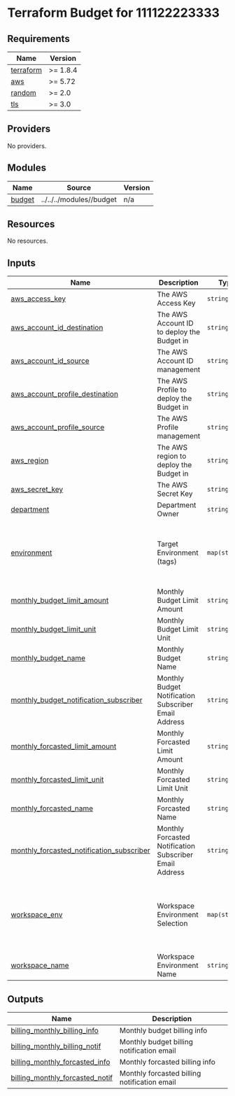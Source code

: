 # Terraform Budget for 111122223333

<!-- BEGIN_TF_DOCS -->
## Requirements

| Name | Version |
|------|---------|
| <a name="requirement_terraform"></a> [terraform](#requirement\_terraform) | >= 1.8.4 |
| <a name="requirement_aws"></a> [aws](#requirement\_aws) | >= 5.72 |
| <a name="requirement_random"></a> [random](#requirement\_random) | >= 2.0 |
| <a name="requirement_tls"></a> [tls](#requirement\_tls) | >= 3.0 |

## Providers

No providers.

## Modules

| Name | Source | Version |
|------|--------|---------|
| <a name="module_budget"></a> [budget](#module\_budget) | ../../../modules//budget | n/a |

## Resources

No resources.

## Inputs

| Name | Description | Type | Default | Required |
|------|-------------|------|---------|:--------:|
| <a name="input_aws_access_key"></a> [aws\_access\_key](#input\_aws\_access\_key) | The AWS Access Key | `string` | `""` | no |
| <a name="input_aws_account_id_destination"></a> [aws\_account\_id\_destination](#input\_aws\_account\_id\_destination) | The AWS Account ID to deploy the Budget in | `string` | `"111122223333"` | no |
| <a name="input_aws_account_id_source"></a> [aws\_account\_id\_source](#input\_aws\_account\_id\_source) | The AWS Account ID management | `string` | `"111122223333"` | no |
| <a name="input_aws_account_profile_destination"></a> [aws\_account\_profile\_destination](#input\_aws\_account\_profile\_destination) | The AWS Profile to deploy the Budget in | `string` | `"GXC-TF-User-Executor"` | no |
| <a name="input_aws_account_profile_source"></a> [aws\_account\_profile\_source](#input\_aws\_account\_profile\_source) | The AWS Profile management | `string` | `"GXC-TF-User-Executor"` | no |
| <a name="input_aws_region"></a> [aws\_region](#input\_aws\_region) | The AWS region to deploy the Budget in | `string` | `"ap-southeast-3"` | no |
| <a name="input_aws_secret_key"></a> [aws\_secret\_key](#input\_aws\_secret\_key) | The AWS Secret Key | `string` | `""` | no |
| <a name="input_department"></a> [department](#input\_department) | Department Owner | `string` | `"DEVOPS"` | no |
| <a name="input_environment"></a> [environment](#input\_environment) | Target Environment (tags) | `map(string)` | <pre>{<br/>  "default": "DEF",<br/>  "lab": "RND",<br/>  "nonprod": "NONPROD",<br/>  "prod": "PROD",<br/>  "staging": "STG"<br/>}</pre> | no |
| <a name="input_monthly_budget_limit_amount"></a> [monthly\_budget\_limit\_amount](#input\_monthly\_budget\_limit\_amount) | Monthly Budget Limit Amount | `string` | `"1500"` | no |
| <a name="input_monthly_budget_limit_unit"></a> [monthly\_budget\_limit\_unit](#input\_monthly\_budget\_limit\_unit) | Monthly Budget Limit Unit | `string` | `"USD"` | no |
| <a name="input_monthly_budget_name"></a> [monthly\_budget\_name](#input\_monthly\_budget\_name) | Monthly Budget Name | `string` | `"monthly_budget_1500"` | no |
| <a name="input_monthly_budget_notification_subscriber"></a> [monthly\_budget\_notification\_subscriber](#input\_monthly\_budget\_notification\_subscriber) | Monthly Budget Notification Subscriber Email Address | `string` | `"billing@domain.com"` | no |
| <a name="input_monthly_forcasted_limit_amount"></a> [monthly\_forcasted\_limit\_amount](#input\_monthly\_forcasted\_limit\_amount) | Monthly Forcasted Limit Amount | `string` | `"1000"` | no |
| <a name="input_monthly_forcasted_limit_unit"></a> [monthly\_forcasted\_limit\_unit](#input\_monthly\_forcasted\_limit\_unit) | Monthly Forcasted Limit Unit | `string` | `"USD"` | no |
| <a name="input_monthly_forcasted_name"></a> [monthly\_forcasted\_name](#input\_monthly\_forcasted\_name) | Monthly Forcasted Name | `string` | `"monthly_forcasted_1000"` | no |
| <a name="input_monthly_forcasted_notification_subscriber"></a> [monthly\_forcasted\_notification\_subscriber](#input\_monthly\_forcasted\_notification\_subscriber) | Monthly Forcasted Notification Subscriber Email Address | `string` | `"billing@domain.com"` | no |
| <a name="input_workspace_env"></a> [workspace\_env](#input\_workspace\_env) | Workspace Environment Selection | `map(string)` | <pre>{<br/>  "default": "default",<br/>  "lab": "rnd",<br/>  "nonprod": "nonprod",<br/>  "prod": "prod",<br/>  "staging": "staging"<br/>}</pre> | no |
| <a name="input_workspace_name"></a> [workspace\_name](#input\_workspace\_name) | Workspace Environment Name | `string` | `"default"` | no |

## Outputs

| Name | Description |
|------|-------------|
| <a name="output_billing_monthly_billing_info"></a> [billing\_monthly\_billing\_info](#output\_billing\_monthly\_billing\_info) | Monthly budget billing info |
| <a name="output_billing_monthly_billing_notif"></a> [billing\_monthly\_billing\_notif](#output\_billing\_monthly\_billing\_notif) | Monthly budget billing notification email |
| <a name="output_billing_monthly_forcasted_info"></a> [billing\_monthly\_forcasted\_info](#output\_billing\_monthly\_forcasted\_info) | Monthly forcasted billing info |
| <a name="output_billing_monthly_forcasted_notif"></a> [billing\_monthly\_forcasted\_notif](#output\_billing\_monthly\_forcasted\_notif) | Monthly forcasted billing notification email |
<!-- END_TF_DOCS -->